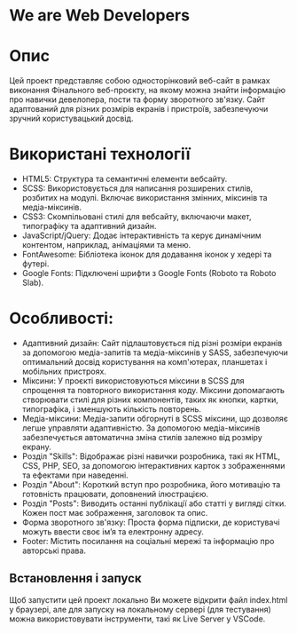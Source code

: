 # We are Web Developers

# Опис
Цей проект представляє собою односторінковий веб-сайт в рамках виконання Фінального веб-проєкту, на якому можна знайти інформацію про навички девелопера, пости та форму зворотного зв'язку. Сайт адаптований для різних розмірів екранів і пристроїв, забезпечуючи зручний користувацький досвід.

# Використані технології
- HTML5: Структура та семантичні елементи вебсайту.
- SCSS: Використовується для написання розширених стилів, розбитих на модулі. Включає використання змінних, міксинів та медіа-міксинів.
- CSS3: Скомпільовані стилі для вебсайту, включаючи макет, типографіку та адаптивний дизайн.
- JavaScript/jQuery: Додає інтерактивність та керує динамічним контентом, наприклад, анімаціями та меню.
- FontAwesome: Бібліотека іконок для додавання іконок у хедері та футері.
- Google Fonts: Підключені шрифти з Google Fonts (Roboto та Roboto Slab).

# Особливості:
- Адаптивний дизайн: Сайт підлаштовується під різні розміри екранів за допомогою медіа-запитів та медіа-міксинів у SASS, забезпечуючи оптимальний досвід користування на комп'ютерах, планшетах і мобільних пристроях.
- Міксини: У проєкті використовуються міксини в SCSS для спрощення та повторного використання коду. Міксини допомагають створювати стилі для різних компонентів, таких як кнопки, картки, типографіка, і зменшують кількість повторень.
- Медіа-міксини: Медіа-запити обгорнуті в SCSS міксини, що дозволяє легше управляти адаптивністю. За допомогою медіа-міксинів забезпечується автоматична зміна стилів залежно від розміру екрану.
- Розділ "Skills": Відображає різні навички розробника, такі як HTML, CSS, PHP, SEO, за допомогою інтерактивних карток з зображеннями та ефектами при наведенні.
- Розділ "About": Короткий вступ про розробника, його мотивацію та готовність працювати, доповнений ілюстрацією.
- Розділ "Posts": Виводить останні публікації або статті у вигляді сітки. Кожен пост має зображення, заголовок та опис.
- Форма зворотного зв'язку: Проста форма підписки, де користувачі можуть ввести своє ім’я та електронну адресу.
- Footer: Містить посилання на соціальні мережі та інформацію про авторські права.

## Встановлення і запуск
Щоб запустити цей проект локально Ви можете відкрити файл index.html у браузері, але для запуску на локальному сервері (для тестування) можна використовувати інструменти, такі як Live Server у VSCode.

